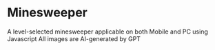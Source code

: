 # Minesweeper
A level-selected minesweeper applicable on both Mobile and PC using Javascript
All images are AI-generated by GPT 
